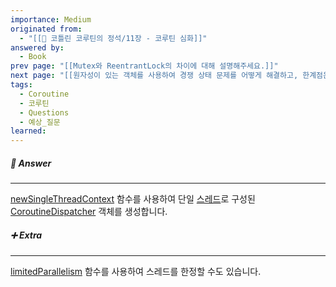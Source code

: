 ```yaml
---
importance: Medium
originated from:
  - "[[📘 코틀린 코루틴의 정석/11장 - 코루틴 심화]]"
answered by:
  - Book
prev page: "[[Mutex와 ReentrantLock의 차이에 대해 설명해주세요.]]"
next page: "[[원자성이 있는 객체를 사용하여 경쟁 상태 문제를 어떻게 해결하고, 한계점은 무엇인지 설명해주세요.]]"
tags:
  - Coroutine
  - 코루틴
  - Questions
  - 예상_질문
learned:
---
```

##### 💬 Answer
---
[newSingleThreadContext](newSingleThreadContext.md) 함수를 사용하여 단일 [스레드](스레드.md)로 구성된 [CoroutineDispatcher](CoroutineDispatcher.md) 객체를 생성합니다.

##### ➕ Extra
---
[limitedParallelism](limitedParallelism.md) 함수를 사용하여 스레드를 한정할 수도 있습니다.
